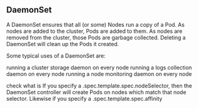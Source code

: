 ## DaemonSet

A DaemonSet ensures that all (or some) Nodes run a copy of a Pod. As nodes are added to the cluster, Pods are added to them. As nodes are removed from the cluster, those Pods are garbage collected. Deleting a DaemonSet will clean up the Pods it created.

Some typical uses of a DaemonSet are:

running a cluster storage daemon on every node
running a logs collection daemon on every node
running a node monitoring daemon on every node



check what is 
If you specify a .spec.template.spec.nodeSelector, then the DaemonSet controller will create Pods on nodes which match that node selector. Likewise if you specify a .spec.template.spec.affinity